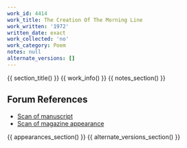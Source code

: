 ```yaml
---
work_id: 4414
work_title: The Creation Of The Morning Line
work_written: '1972'
written_date: exact
work_collected: 'no'
work_category: Poem
notes: null
alternate_versions: []
---
```


{{ section_title() }}
{{ work_info() }}
{{ notes_section() }}
## Forum References
- [Scan of manuscript](https://bukowskiforum.com/showthread.php?t=523)
- [Scan of magazine appearance](https://bukowskiforum.com/threads/from-the-la-freep-march-8-1974.5882/page-3#post-145591)

{{ appearances_section() }}
{{ alternate_versions_section() }}